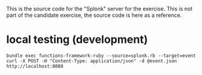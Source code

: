 This is the source code for the "Splonk" server for the exercise. This is not part of the candidate exercise, the source code is here as a reference.

# local testing (development)

`bundle exec functions-framework-ruby --source=splonk.rb --target=event`
`curl -X POST -H "Content-Type: application/json" -d @event.json http://localhost:8080`
